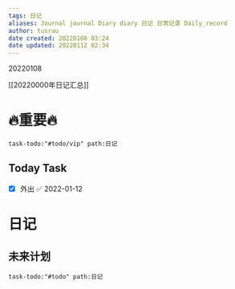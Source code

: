 ```yaml
---
tags: 日记
aliases: Journal journal Diary diary 日记 日常记录 Daily_record
author: tusrau
date created: 20220108 03:24
date updated: 20220112 02:34
---
```

20220108

[[20220000年日记汇总]]

# 🔥重要🔥

```query
task-todo:"#todo/vip" path:日记
```

## Today Task

- [x] 外出 ✅ 2022-01-12

# 日记

## 未来计划

```query
task-todo:"#todo" path:日记
```
